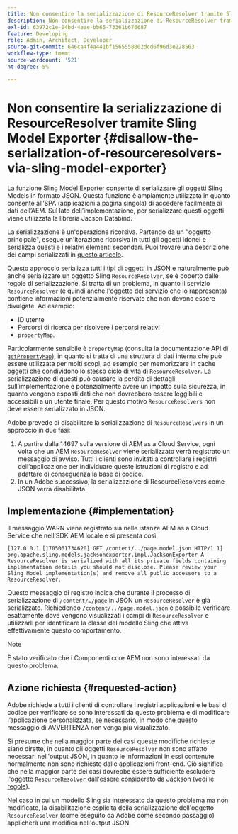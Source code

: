 ```yaml
---
title: Non consentire la serializzazione di ResourceResolver tramite Sling Model Exporter
description: Non consentire la serializzazione di ResourceResolver tramite Sling Model Exporter
exl-id: 63972c1e-04bd-4eae-bb65-73361b676687
feature: Developing
role: Admin, Architect, Developer
source-git-commit: 646ca4f4a441bf1565558002dcd6f96d3e228563
workflow-type: tm+mt
source-wordcount: '521'
ht-degree: 5%

---
```


# Non consentire la serializzazione di ResourceResolver tramite Sling Model Exporter {#disallow-the-serialization-of-resourceresolvers-via-sling-model-exporter}

La funzione Sling Model Exporter consente di serializzare gli oggetti Sling Models in formato JSON. Questa funzione è ampiamente utilizzata in quanto consente all’SPA (applicazioni a pagina singola) di accedere facilmente ai dati dell’AEM. Sul lato dell’implementazione, per serializzare questi oggetti viene utilizzata la libreria Jacson Databind.

La serializzazione è un&#39;operazione ricorsiva. Partendo da un &quot;oggetto principale&quot;, esegue un&#39;iterazione ricorsiva in tutti gli oggetti idonei e serializza questi e i relativi elementi secondari. Puoi trovare una descrizione dei campi serializzati in [questo articolo](https://www.baeldung.com/jackson-field-serializable-deserializable-or-not).

Questo approccio serializza tutti i tipi di oggetti in JSON e naturalmente può anche serializzare un oggetto Sling `ResourceResolver`, se è coperto dalle regole di serializzazione. Si tratta di un problema, in quanto il servizio `ResourceResolver` (e quindi anche l&#39;oggetto del servizio che lo rappresenta) contiene informazioni potenzialmente riservate che non devono essere divulgate. Ad esempio:

* ID utente
* Percorsi di ricerca per risolvere i percorsi relativi
* `propertyMap`.

Particolarmente sensibile è `propertyMap` (consulta la documentazione API di [`getPropertyMap`](https://sling.apache.org/apidocs/sling12/org/apache/sling/api/resource/ResourceResolver.html#getPropertyMap--)), in quanto si tratta di una struttura di dati interna che può essere utilizzata per molti scopi, ad esempio per memorizzare in cache oggetti che condividono lo stesso ciclo di vita di `ResourceResolver`. La serializzazione di questi può causare la perdita di dettagli sull’implementazione e potenzialmente avere un impatto sulla sicurezza, in quanto vengono esposti dati che non dovrebbero essere leggibili e accessibili a un utente finale. Per questo motivo `ResourceResolvers` non deve essere serializzato in JSON.

Adobe prevede di disabilitare la serializzazione di `ResourceResolvers` in un approccio in due fasi:

1. A partire dalla 14697 sulla versione di AEM as a Cloud Service, ogni volta che un AEM `ResourceResolver` viene serializzato verrà registrato un messaggio di avviso. Tutti i clienti sono invitati a controllare i registri dell’applicazione per individuare queste istruzioni di registro e ad adattare di conseguenza la base di codice.
1. In un Adobe successivo, la serializzazione di ResourceResolvers come JSON verrà disabilitata.

## Implementazione {#implementation}

Il messaggio WARN viene registrato sia nelle istanze AEM as a Cloud Service che nell’SDK AEM locale e si presenta così:

```
[127.0.0.1 [1705061734620] GET /content/../page.model.json HTTP/1.1] org.apache.sling.models.jacksonexporter.impl.JacksonExporter A ResourceResolver is serialized with all its private fields containing implementation details you should not disclose. Please review your Sling Model implementation(s) and remove all public accessors to a ResourceResolver.
```

Questo messaggio di registro indica che durante il processo di serializzazione di `/content/…/page` in JSON un `ResourceResolver` è già serializzato. Richiedendo `/content/../page.model.json` è possibile verificare esattamente dove vengono visualizzati i campi di `ResourceResolver` e utilizzarli per identificare la classe del modello Sling che attiva effettivamente questo comportamento.


>[!NOTE]
>
>È stato verificato che i Componenti core AEM non sono interessati da questo problema.

## Azione richiesta {#requested-action}

Adobe richiede a tutti i clienti di controllare i registri applicazioni e le basi di codice per verificare se sono interessati da questo problema e di modificare l’applicazione personalizzata, se necessario, in modo che questo messaggio di AVVERTENZA non venga più visualizzato.

Si presume che nella maggior parte dei casi queste modifiche richieste siano dirette, in quanto gli oggetti `ResourceResolver` non sono affatto necessari nell&#39;output JSON, in quanto le informazioni in essi contenute normalmente non sono richieste dalle applicazioni front-end. Ciò significa che nella maggior parte dei casi dovrebbe essere sufficiente escludere l&#39;oggetto `ResourceResolver` dall&#39;essere considerato da Jackson (vedi le [regole](https://www.baeldung.com/jackson-field-serializable-deserializable-or-not)).

Nel caso in cui un modello Sling sia interessato da questo problema ma non modificato, la disabilitazione esplicita della serializzazione dell&#39;oggetto `ResourceResolver` (come eseguito da Adobe come secondo passaggio) applicherà una modifica nell&#39;output JSON.
